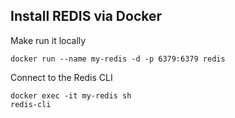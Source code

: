 ## Install REDIS via Docker

Make run it locally
```
docker run --name my-redis -d -p 6379:6379 redis
```

Connect to the Redis CLI
```
docker exec -it my-redis sh
redis-cli
```




























